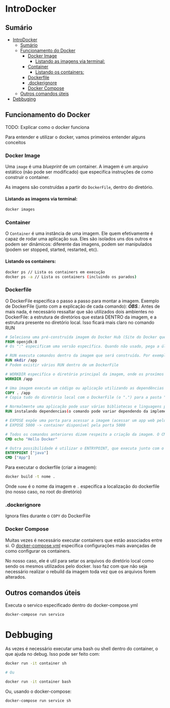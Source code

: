 # IntroDocker

## Sumário 

- [IntroDocker](#introdocker)
  - [Sumário](#sumário)
  - [Funcionamento do Docker](#funcionamento-do-docker)
    - [Docker Image](#docker-image)
      - [Listando as imagens via terminal:](#listando-as-imagens-via-terminal)
    - [Container](#container)
      - [Listando os containers:](#listando-os-containers)
    - [Dockerfile](#dockerfile)
    - [.dockerignore](#dockerignore)
    - [Docker Compose](#docker-compose)
  - [Outros comandos úteis](#outros-comandos-úteis)
- [Debbuging](#debbuging)

## Funcionamento do Docker

TODO: Explicar como o docker funciona

Para entender e utilizar o docker, vamos primeiros entender alguns conceitos

### Docker Image

Uma `image` é uma _blueprint_ de um container. A imagem é um arquivo estático (não pode ser modificado) que especifíca instruções de como construir o container.

As imagens são construídas a partir do `DockerFile`, dentro do diretório.

#### Listando as imagens via terminal: 

```bash
docker images
```

### Container

O `Container` é uma instância de uma imagem. Ele quem efetivamente é capaz de rodar uma aplicação sua. Eles são isolados uns dos outros e podem ser dinâmicos: diferente das imagens, podem ser manipulados (podem ser stopped, started, restarted, etc).

#### Listando os containers:

```bash
docker ps // Lista os containers em execução
docker ps -a // Lista os containers (incluindo os parados)
```

### Dockerfile

O DockerFile especifíca o passo a passo para montar a imagem. Exemplo de DockerFile (junto com a explicação de cada comando):
___OBS___.: Antes de mais nada, é necessário ressaltar que são utilizados dois ambientes no DockerFile: a estrutura de diretórios que estará DENTRO da imagem, e a estrutura presente no diretório local. Isso ficará mais claro no comando RUN

```DockerFile
# Seleciona uma pré-construída imagem do Docker Hub (Site do Docker que armazena imagens). No nosso caso, java:
FROM openjdk:8
# Os ":" especificam uma versão específica. Quando não usado, pega a última

# RUN executa comandos dentro da imagem que será construída. Por exemplo, criar uma pasta "/app" DENTRO da imagem
RUN mkdir /app
# Podem existir vários RUN dentro de um DockerFile

# WORKDIR especifíca o diretório principal da imagem, onde os proxímos comandos serão utilizados
WORKDIR /app

# Uma imagem executa um código ou aplicação utilizando as dependências específicas dentro do DockerFile (o que foi específicado no FROM pro exemplo. Para mover a aplicação para dentro do container, usamos o COPY)
COPY . /app 
# Copia tudo do diretório local com o DockerFile (o ".") para a pasta "/app" da imagem.

# Normalmente uma aplicação pode usar várias bibliotecas e linguagens para funcionar (as dependencias). Nesse ponto pode-se executar um RUN para instalar outras dependencias
RUN instalando dependencias(o comando pode variar dependendo da implementação usada)

# EXPOSE expõe uma porta para acessar a imagem (acessar um app web pelo navegador por exemplo). No nosso caso não há necessidade
# EXPOSE 5000 -> container disponível pela porta 5000

# Todos os comandos anteriores dizem respeito a criação da imagem. O CMD é o comando que é executado quando executamos docker run, ou seja, rodamos o container
CMD echo "Hello Docker"

# Outra possibilidade é utilizar o ENTRYPOINT, que executa junto com o CMD. Executando o projeto java agora:
ENTRYPOINT ["java"]
CMD ["App"]
```

Para executar o dockerfile (criar a imagem):

```bash
docker build -t nome .
```
Onde `nome` é o nome da imagem e `.` especifíca a localização do dockerfile (no nosso caso, no root do diretório)


### .dockerignore

Ignora files durante o `COPY` do DockerFile

### Docker Compose

Muitas vezes é necessário executar containers que estão associados entre si. O [docker-compose.yml](./docker-compose.yml) especifica configurações mais avançadas de como configurar os containers.

No nosso caso, ele é util para setar os arquivos do diretório local como sendo os mesmos utilizados pelo docker. Isso faz com que não seja necessário realizar o rebuild da imagem toda vez que os arquivos forem alterados. 

## Outros comandos úteis

Executa o servico especificado dentro do docker-compose.yml
```bash
docker-compose run servico
```

# Debbuging

As vezes é necessário executar uma bash ou shell dentro do container, o que ajuda no debug. Isso pode ser feito com:

```bash
docker run -it container sh

# Ou

docker run -it container bash
```
Ou, usando o docker-compose: 
```bash
docker-compose run service sh
```